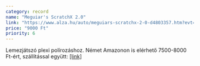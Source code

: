 ```yaml
---
category: record
name: "Meguiar's ScratchX 2.0"
link: "https://www.alza.hu/auto/meguiars-scratchx-2-0-d4803357.htm?evt=ac"
price: "9000 Ft"
priority: 6
---
```

Lemezjátszó plexi polírozáshoz. Német Amazonon is elérhető 7500-8000 Ft-ért, szállítással együtt: [[link]](https://www.amazon.de/-/en/G10307-Meguiars-ScratchX-2-0/dp/B0006ZXUAG/)